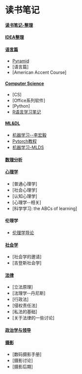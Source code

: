 # 读书笔记

#### [读书笔记-整理](https://jacklv999.github.io/mytest/%E8%AF%BB%E4%B9%A6%E7%AC%94%E8%AE%B0/%E8%AF%BB%E4%B9%A6%E7%AC%94%E8%AE%B0-%E6%95%B4%E7%90%86/%E8%AF%BB%E4%B9%A6%E7%AC%94%E8%AE%B0-%E6%95%B4%E7%90%86.md)

#### [IDEA整理](https://jacklv999.github.io/mytest/%E8%AF%BB%E4%B9%A6%E7%AC%94%E8%AE%B0/IDEA%E6%95%B4%E7%90%86/IDEA%E6%95%B4%E7%90%86.md)

#### [语言篇](https://jacklv999.github.io/mytest/%E8%AF%BB%E4%B9%A6%E7%AC%94%E8%AE%B0/%E8%AF%AD%E8%A8%80%E7%AF%87/%E8%AF%AD%E8%A8%80%E7%AF%87.md)

- [Pyramid]((https://jacklv999.github.io/mytest/读书笔记/语言篇/Pyramid.html)) 
- [语言篇]
- [American Accent Course]

#### [Computer Science](https://jacklv999.github.io/mytest/%E8%AF%BB%E4%B9%A6%E7%AC%94%E8%AE%B0/CS/cs.md)

- [CS]
- [Office系列软件]
- [Python]
- [R语言学习笔记]([https://jacklv999.github.io/mytest/读书笔记/CS/R语言学习笔记/目录.html) 

#### [ML&DL](https://jacklv999.github.io/mytest/%E8%AF%BB%E4%B9%A6%E7%AC%94%E8%AE%B0/ML&DL/ML&DL.md)

- [机器学习--李宏毅](https://jacklv999.github.io/mytest/读书笔记/ML&DL/ML&DL-机器学习-李宏毅/目录.html)
- [Pytorch教程](https://jacklv999.github.io/mytest/读书笔记/ML&DL/ML&DL-Pytorch教程Mvan/目录.html)
- [机器学习-MLDS](https://jacklv999.github.io/mytest/读书笔记/ML&DL/ML&DL-MLDS/)

#### [数理分析](https://jacklv999.github.io/mytest/%E8%AF%BB%E4%B9%A6%E7%AC%94%E8%AE%B0/%E6%95%B0%E7%90%86%E5%88%86%E6%9E%90/%E6%95%B0%E7%90%86%E5%88%86%E6%9E%90.md)

#### [心理学](https://jacklv999.github.io/mytest/%E8%AF%BB%E4%B9%A6%E7%AC%94%E8%AE%B0/%E5%BF%83%E7%90%86%E5%AD%A6/%E5%BF%83%E7%90%86%E5%AD%A6.md)

- [普通心理学]
- [社会心理学]
- [认知心理学]
- [心理学--相关]
- [科学学习: the ABCs of learning]

#### 伦理学

- [伦理学导论](https://jacklv999.github.io/mytest/读书笔记/伦理学/伦理学导论.html) 

#### [社会学](https://jacklv999.github.io/mytest/%E8%AF%BB%E4%B9%A6%E7%AC%94%E8%AE%B0/%E7%A4%BE%E4%BC%9A%E5%AD%A6/%E7%A4%BE%E4%BC%9A%E5%AD%A6.md)

- [社会学的邀请]
- [吉登斯社会学]

#### [法律](https://jacklv999.github.io/mytest/%E8%AF%BB%E4%B9%A6%E7%AC%94%E8%AE%B0/%E6%B3%95%E5%BE%8B/%E6%B3%95%E5%BE%8B.md)

- [立法原理]
- [法理学--丹尼斯]
- [行政法]
- [侵权责任法]
- [私法的基础]
- [关于法律的一些讨论]

#### [政治学与领导](https://jacklv999.github.io/mytest/%E8%AF%BB%E4%B9%A6%E7%AC%94%E8%AE%B0/%E6%94%BF%E6%B2%BB%E5%AD%A6%E4%B8%8E%E9%A2%86%E5%AF%BC/%E6%94%BF%E6%B2%BB%E5%AD%A6%E4%B8%8E%E9%A2%86%E5%AF%BC.md)

#### [摄影](https://jacklv999.github.io/mytest/%E8%AF%BB%E4%B9%A6%E7%AC%94%E8%AE%B0/%E6%91%84%E5%BD%B1/%E6%91%84%E5%BD%B1.md)

- [数码摄影手册]
- [摄影讨论]
- [摄影后期]